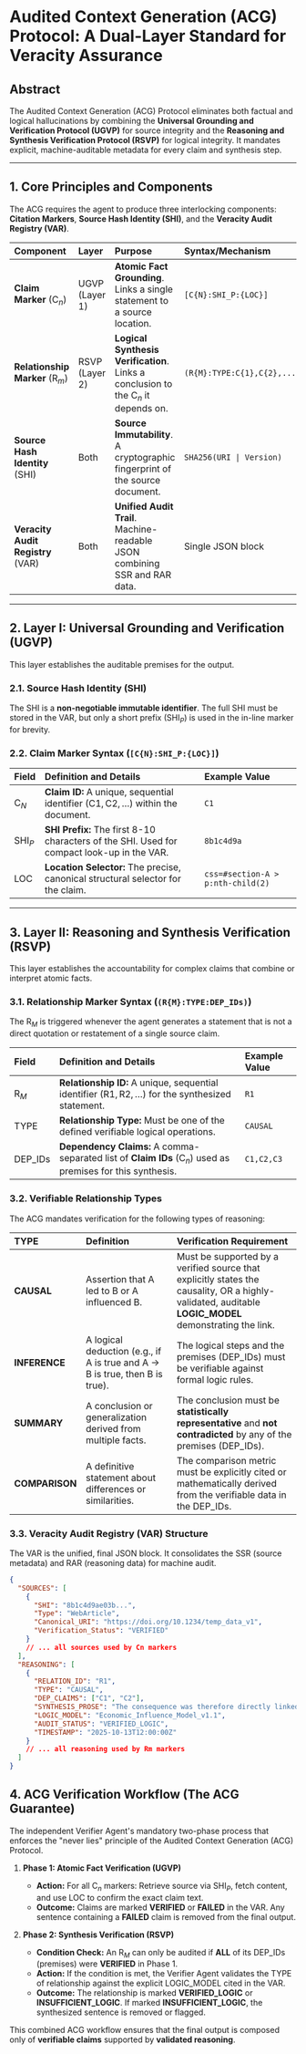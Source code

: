 # Audited Context Generation (ACG) Protocol: A Dual-Layer Standard for Veracity Assurance

## Abstract

The Audited Context Generation (ACG) Protocol eliminates both factual and logical hallucinations by combining the **Universal Grounding and Verification Protocol (UGVP)** for source integrity and the **Reasoning and Synthesis Verification Protocol (RSVP)** for logical integrity. It mandates explicit, machine-auditable metadata for every claim and synthesis step.

---

## 1. Core Principles and Components

The ACG requires the agent to produce three interlocking components: **Citation Markers**, **Source Hash Identity (SHI)**, and the **Veracity Audit Registry (VAR)**.

| Component                                  | Layer          | Purpose                                                                                   | Syntax/Mechanism            |
| :----------------------------------------- | :------------- | :---------------------------------------------------------------------------------------- | :-------------------------- |
| **Claim Marker** ($\text{C}_n$)            | UGVP (Layer 1) | **Atomic Fact Grounding**. Links a single statement to a source location.                 | `[C{N}:SHI_P:{LOC}]`        |
| **Relationship Marker** ($\text{R}_m$)     | RSVP (Layer 2) | **Logical Synthesis Verification**. Links a conclusion to the $\text{C}_n$ it depends on. | `(R{M}:TYPE:C{1},C{2},...)` |
| **Source Hash Identity** ($\text{SHI}$)    | Both           | **Source Immutability**. A cryptographic fingerprint of the source document.              | `SHA256(URI \| Version)`    |
| **Veracity Audit Registry** ($\text{VAR}$) | Both           | **Unified Audit Trail**. Machine-readable JSON combining SSR and RAR data.                | Single JSON block           |

---

## 2. Layer I: Universal Grounding and Verification (UGVP)

This layer establishes the auditable premises for the output.

### 2.1. Source Hash Identity (SHI)

The $\text{SHI}$ is a **non-negotiable immutable identifier**. The full $\text{SHI}$ must be stored in the $\text{VAR}$, but only a short prefix ($\text{SHI}_P$) is used in the in-line marker for brevity.

### 2.2. Claim Marker Syntax (`[C{N}:SHI_P:{LOC}]`)

| Field          | Definition and Details                                                                                       | Example Value                     |
| :------------- | :----------------------------------------------------------------------------------------------------------- | :-------------------------------- |
| $\text{C}_N$   | **Claim ID:** A unique, sequential identifier ($\text{C}1, \text{C}2, \dots$) within the document.           | `C1`                              |
| $\text{SHI}_P$ | **SHI Prefix:** The first 8-10 characters of the $\text{SHI}$. Used for compact look-up in the $\text{VAR}$. | `8b1c4d9a`                        |
| $\text{LOC}$   | **Location Selector:** The precise, canonical structural selector for the claim.                             | `css=#section-A > p:nth-child(2)` |

---

## 3. Layer II: Reasoning and Synthesis Verification (RSVP)

This layer establishes the accountability for complex claims that combine or interpret atomic facts.

### 3.1. Relationship Marker Syntax (`(R{M}:TYPE:DEP_IDs)`)

The $\text{R}_M$ is triggered whenever the agent generates a statement that is not a direct quotation or restatement of a single source claim.

| Field             | Definition and Details                                                                                              | Example Value |
| :---------------- | :------------------------------------------------------------------------------------------------------------------ | :------------ |
| $\text{R}_M$      | **Relationship ID:** A unique, sequential identifier ($\text{R}1, \text{R}2, \dots$) for the synthesized statement. | `R1`          |
| $\text{TYPE}$     | **Relationship Type:** Must be one of the defined verifiable logical operations.                                    | `CAUSAL`      |
| $\text{DEP\_IDs}$ | **Dependency Claims:** A comma-separated list of **Claim IDs** ($\text{C}_n$) used as premises for this synthesis.  | `C1,C2,C3`    |

### 3.2. Verifiable Relationship Types

The ACG mandates verification for the following types of reasoning:

| $\text{TYPE}$  | Definition                                                                              | Verification Requirement                                                                                                                              |
| :------------- | :-------------------------------------------------------------------------------------- | :---------------------------------------------------------------------------------------------------------------------------------------------------- |
| **CAUSAL**     | Assertion that A led to B or A influenced B.                                            | Must be supported by a verified source that explicitly states the causality, OR a highly-validated, auditable **LOGIC_MODEL** demonstrating the link. |
| **INFERENCE**  | A logical deduction (e.g., if A is true and A $\rightarrow$ B is true, then B is true). | The logical steps and the premises ($\text{DEP\_IDs}$) must be verifiable against formal logic rules.                                                 |
| **SUMMARY**    | A conclusion or generalization derived from multiple facts.                             | The conclusion must be **statistically representative** and **not contradicted** by any of the premises ($\text{DEP\_IDs}$).                          |
| **COMPARISON** | A definitive statement about differences or similarities.                               | The comparison metric must be explicitly cited or mathematically derived from the verifiable data in the $\text{DEP\_IDs}$.                           |

### 3.3. Veracity Audit Registry (VAR) Structure

The VAR is the unified, final JSON block. It consolidates the $\text{SSR}$ (source metadata) and $\text{RAR}$ (reasoning data) for machine audit.

```json
{
  "SOURCES": [
    {
      "SHI": "8b1c4d9ae03b...",
      "Type": "WebArticle",
      "Canonical_URI": "https://doi.org/10.1234/temp_data_v1",
      "Verification_Status": "VERIFIED"
    }
    // ... all sources used by Cn markers
  ],
  "REASONING": [
    {
      "RELATION_ID": "R1",
      "TYPE": "CAUSAL",
      "DEP_CLAIMS": ["C1", "C2"],
      "SYNTHESIS_PROSE": "The consequence was therefore directly linked to...",
      "LOGIC_MODEL": "Economic_Influence_Model_v1.1",
      "AUDIT_STATUS": "VERIFIED_LOGIC",
      "TIMESTAMP": "2025-10-13T12:00:00Z"
    }
    // ... all reasoning used by Rm markers
  ]
}
```

## 4. ACG Verification Workflow (The ACG Guarantee)

The independent Verifier Agent's mandatory two-phase process that enforces the "never lies" principle of the Audited Context Generation (ACG) Protocol.

1.  **Phase 1: Atomic Fact Verification (UGVP)**

    - **Action:** For all $\text{C}_n$ markers: Retrieve source via $\text{SHI}_P$, fetch content, and use $\text{LOC}$ to confirm the exact claim text.
    - **Outcome:** Claims are marked **VERIFIED** or **FAILED** in the $\text{VAR}$. Any sentence containing a **FAILED** claim is removed from the final output.

2.  **Phase 2: Synthesis Verification (RSVP)**
    - **Condition Check:** An $\text{R}_M$ can only be audited if **ALL** of its $\text{DEP\_IDs}$ (premises) were **VERIFIED** in Phase 1.
    - **Action:** If the condition is met, the Verifier Agent validates the $\text{TYPE}$ of relationship against the explicit $\text{LOGIC\_MODEL}$ cited in the $\text{VAR}$.
    - **Outcome:** The relationship is marked **VERIFIED_LOGIC** or **INSUFFICIENT_LOGIC**. If marked **INSUFFICIENT_LOGIC**, the synthesized sentence is removed or flagged.

This combined ACG workflow ensures that the final output is composed only of **verifiable claims** supported by **validated reasoning**.
